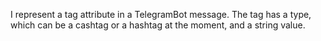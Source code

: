 I represent a tag attribute in a TelegramBot message. The tag has a type, which can be a cashtag or a hashtag at the moment, and a string value.